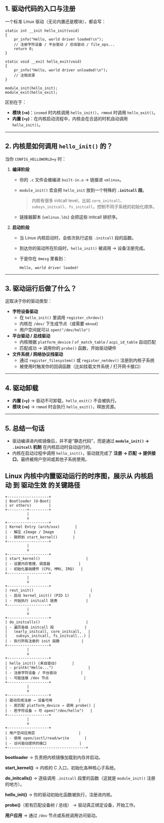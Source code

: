## 1. 驱动代码的入口与注册

一个标准 Linux 驱动（无论内置还是模块），都会写：

```
static int __init hello_init(void)
{
    pr_info("Hello, world driver loaded!\n");
    // 注册字符设备 / 平台驱动 / 总线驱动 / file_ops...
    return 0;
}

static void __exit hello_exit(void)
{
    pr_info("Hello, world driver unloaded!\n");
    // 注销资源
}

module_init(hello_init);
module_exit(hello_exit);
```

区别在于：

- **模块 (`=m`)**：`insmod` 时内核调用 `hello_init()`，`rmmod` 时调用 `hello_exit()`。
- **内置 (`=y`)**：在内核启动流程中，内核会在合适的时机自动调用 `hello_init()`。

------

## 2. 内核是如何调用 `hello_init()` 的？

当你 `CONFIG_HELLOWORLD=y` 时：

1. **编译阶段**

   - 你的 `.c` 文件会被编进 `built-in.o` → 链接进 `vmlinux`。

   - `module_init()` 宏会把 `hello_init` 放到一个特殊的 **`.initcall` 段**。

     > 内核有很多 initcall level，比如 `core_initcall`、`subsys_initcall`、`fs_initcall`，控制不同子系统的初始化顺序。

   - 链接器脚本 (`vmlinux.lds`) 会把这些 initcall 排好序。

2. **启动阶段**

   - 当 Linux 内核启动时，会依次执行这些 `.initcall` 段的函数。

   - 到达你的驱动所在阶段时，`hello_init()` 被调用 → 设备注册完成。

   - 于是你在 `dmesg` 里看到：

     ```
     Hello, world driver loaded!
     ```

------

## 3. 驱动运行后做了什么？

这取决于你的驱动类型：

- **字符设备驱动**
  - 在 `hello_init()` 里调用 `register_chrdev()`
  - 内核在 `/dev/` 下生成节点（或需要 `mknod`）
  - 用户空间就可以 `open("/dev/hello")`
- **平台驱动 / 总线驱动**
  - 内核根据 `platform_device` / `of_match_table` / `acpi_id_table` 自动匹配
  - 匹配成功 → 调用你的 `probe()` 函数，开始驱动硬件
- **文件系统 / 网络协议栈驱动**
  - 通过 `register_filesystem()` 或 `register_netdev()` 注册到内核子系统
  - 被使用时触发你的回调函数（比如挂载文件系统 / 打开网卡接口）

------

## 4. 驱动卸载

- **内置 (`=y`)** → 驱动不可卸载，`hello_exit()` 不会被执行。
- **模块 (`=m`)** → `rmmod` 时会执行 `hello_exit()`，释放资源。

------

## 5. 总结一句话

- 驱动编译进内核镜像后，并不是“静态代码”，而是通过 **`module_init()` → `.initcall` 机制** 在内核启动时自动运行的。
- 内核在启动过程中调用 `hello_init()`，驱动就完成了 **注册 → 匹配 → 提供接口**，最终被用户空间或其他子系统使用。





##  **Linux 内核中内置驱动运行的时序图**，展示从 **内核启动** 到 **驱动生效** 的关键路径

```
+-------------------+
| Bootloader (U-Boot|
| or others)        |
+---------+---------+
          |
          v
+-------------------+
| Kernel Entry (arch/xxx)       |
| - 解压 zImage / Image         |
| - 跳转到 start_kernel()       |
+-------------------+
          |
          v
+-------------------+
| start_kernel()                     |
| - 设置内存管理、调度器             |
| - 初始化基础硬件 (CPU, MMU, IRQ)   |
+-------------------+
          |
          v
+-------------------+
| rest_init()                          |
| - 启动 kernel_init() (PID 1)         |
| - 开始执行 initcall 链表             |
+-------------------+
          |
          v
+-------------------+
| do_initcalls()                     |
| - 遍历各级 initcall 段              |
|   (early_initcall, core_initcall,   |
|    subsys_initcall, fs_initcall...) |
| - 执行所有注册的 init 函数          |
+-------------------+
          |
          v
+-------------------+
| hello_init() (来自驱动)       |
| - printk("Hello...")                |
| - 注册字符设备 / 平台驱动           |
| - 可能挂接 /dev 节点                |
+-------------------+
          |
          v
+-------------------+
| 驱动完成注册 → 设备可用            |
| - 若匹配 platform_device → 调用 probe() |
| - 若字符设备 → 可 open("/dev/hello")   |
+-------------------+
          |
          v
+-------------------+
| 用户空间应用层                    |
| - 使用 open/ioctl/read/write       |
| - 访问驱动提供的接口               |
+------------------------------------+

```

**bootloader** → 负责把内核镜像加载到内存并启动。

**start_kernel()** → 内核的 C 入口，初始化各种核心子系统。

**do_initcalls()** → 逐级调用 `.initcall` 段里的函数（这就是 `module_init()` 注册的地方）。

**hello_init()** → 你的驱动初始化函数被执行，注册进内核。

**probe()**（若有匹配设备树 / 总线） → 驱动真正绑定设备，开始工作。

**用户应用** → 通过 `/dev` 节点或系统调用访问驱动。